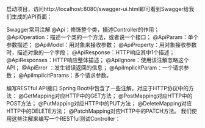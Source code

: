 启动项目，访问http://localhost:8080/swagger-ui.html即可看到Swagger给我们生成的API页面：


Swagger常用注解
@Api：修饰整个类，描述Controller的作用；
@ApiOperation：描述一个类的一个方法，或者说一个接口；
@ApiParam：单个参数描述；
@ApiModel：用对象来接收参数；
@ApiProperty：用对象接收参数时，描述对象的一个字段；
@ApiResponse：HTTP响应其中1个描述；
@ApiResponses：HTTP响应整体描述；
@ApiIgnore：使用该注解忽略这个API；
@ApiError ：发生错误返回的信息；
@ApiImplicitParam：一个请求参数；
@ApiImplicitParams：多个请求参数。

编写RESTful API接口
Spring Boot中包含了一些注解，对应于HTTP协议中的方法：
@GetMapping对应HTTP中的GET方法；
@PostMapping对应HTTP中的POST方法；
@PutMapping对应HTTP中的PUT方法；
@DeleteMapping对应HTTP中的DELETE方法；
@PatchMapping对应HTTP中的PATCH方法。
我们使用这些注解来编写一个RESTful测试Controller：